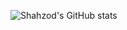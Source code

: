 ![Shahzod's GitHub stats](https://github-readme-stats.vercel.app/api?username=Shahzod222&show_icons=true&theme=material-palenight)
